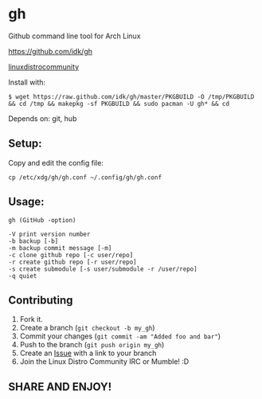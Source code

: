 gh
==

Github command line tool for Arch Linux

https://github.com/idk/gh

[linuxdistrocommunity][6]

Install with:

    $ wget https://raw.github.com/idk/gh/master/PKGBUILD -O /tmp/PKGBUILD && cd /tmp && makepkg -sf PKGBUILD && sudo pacman -U gh* && cd


Depends on: git, hub

Setup:
------

Copy and edit the config file:
    
    cp /etc/xdg/gh/gh.conf ~/.config/gh/gh.conf

Usage:
-------------

    gh (GitHub -option)

    -V print version number
    -b backup [-b]
    -m backup commit message [-m]
    -c clone github repo [-c user/repo]
    -r create github repo [-r user/repo]
    -s create submodule [-s user/submodule -r /user/repo]
    -q quiet

Contributing
------------

1. Fork it.
2. Create a branch (`git checkout -b my_gh`)
3. Commit your changes (`git commit -am "Added foo and bar"`)
4. Push to the branch (`git push origin my_gh`)
5. Create an [Issue][7] with a link to your branch
6. Join the Linux Distro Community IRC or Mumble! :D

SHARE AND ENJOY!
----------------

[6]: http://www.linuxdistrocommunity.com
[7]: https://github.com/idk/gh/issues
